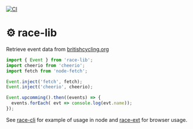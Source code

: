 [![CI](https://github.com/mrloop/race-lib/actions/workflows/ci.yml/badge.svg)](https://github.com/mrloop/race-lib/actions/workflows/ci.yml)

# ⚙ race-lib

Retrieve event data from [britishcycling.org](https://www.britishcycling.org.uk/events/results?keywords=&show=all)

```js
import { Event } from 'race-lib';
import cheerio from 'cheerio';
import fetch from 'node-fetch';

Event.inject('fetch', fetch);
Event.inject('cheerio', cheerio);

Event.upcomming().then((events) => {
  events.forEach( evt => console.log(evt.name));
});
```

See [race-cli](https://github.com/mrloop/race-cli) for example of usage in node and [race-ext](https://github.com/mrloop/race-ext) for browser usage.
